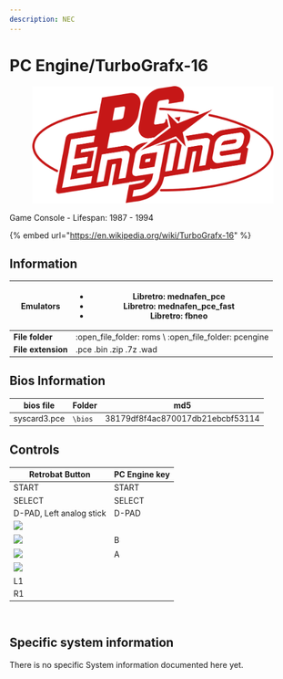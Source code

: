 ```yaml
---
description: NEC
---
```


# PC Engine/TurboGrafx-16

<figure><img src="https://raw.githubusercontent.com/fabricecaruso/es-theme-carbon/52ff37c9e265587d006945a2ba695b5a962b3a3d/art/logos/pcengine.svg" alt=""><figcaption></figcaption></figure>

Game Console - Lifespan: 1987 - 1994

{% embed url="https://en.wikipedia.org/wiki/TurboGrafx-16" %}

## Information

| **Emulators**      | <ul><li>Libretro: mednafen_pce</li><li>Libretro: mednafen_pce_fast</li><li>Libretro: fbneo</li></ul> |
| ------------------ | ---------------------------------------------------------------------------------------------------- |
| **File folder**    | :open\_file\_folder: roms \ :open\_file\_folder: pcengine                                            |
| **File extension** | .pce .bin .zip .7z .wad                                                                              |

## Bios Information

| bios file    | Folder  | md5                              |
| ------------ | ------- | -------------------------------- |
| syscard3.pce | `\bios` | 38179df8f4ac870017db21ebcbf53114 |

## Controls

| Retrobat Button                                          | PC Engine key |
| -------------------------------------------------------- | ------------- |
| START                                                    | START         |
| SELECT                                                   | SELECT        |
| D-PAD, Left analog stick                                 | D-PAD         |
| ![](<../../../../.gitbook/assets/image (2) (1) (1).png>) |               |
| ![](<../../../../.gitbook/assets/image (1) (2) (1).png>) | B             |
| ![](<../../../../.gitbook/assets/image (4) (1).png>)     | A             |
| ![](<../../../../.gitbook/assets/image (3) (1) (2).png>) |               |
| L1                                                       |               |
| R1                                                       |               |

<figure><img src="https://i.imgur.com/rKnEZ9C.png" alt=""><figcaption></figcaption></figure>

## Specific system information

There is no specific System information documented here yet.
